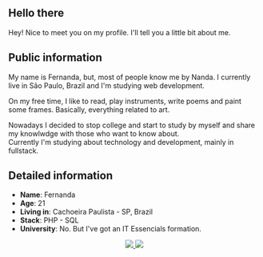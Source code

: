 ## **Hello there**  

Hey! Nice to meet you on my profile. I'll tell you a little bit about me.

## Public information

My name is Fernanda, but, most of people know me by Nanda. I currently live in São Paulo, Brazil and I'm studying web development.  

On my free time, I like to read, play instruments, write poems and paint some frames. Basically, everything related to art.

Nowadays I decided to stop college and start to study by myself and share my knowlwdge with those who want to know about.  
Currently I'm studying about technology and development, mainly in fullstack.

## Detailed information

* **Name**: Fernanda
* **Age**: 21
* **Living in**: Cachoeira Paulista - SP, Brazil
* **Stack**: PHP - SQL
* **University**: No. But I've got an IT Essencials formation.

<p style="text-align: center">
    <a target='_blank' href="https://www.twitch.tv/bellinihe4rt">
        <img src="https://img.shields.io/badge/Twitch-9146FF?style=for-the-badge&logo=twitch&logoColor=white">
    </a>
    <a target='_blank' href="https://twitter.com/BelliniHe4rt">
        <img src="https://img.shields.io/badge/Twitter-1DA1F2?style=for-the-badge&logo=twitter&logoColor=white">
    </a>
</p>

